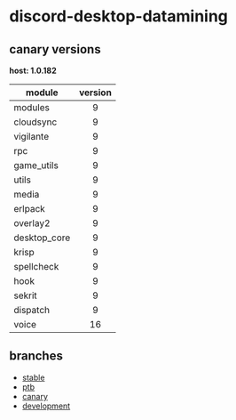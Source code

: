 # discord-desktop-datamining

## canary versions

**host: 1.0.182**

| module | version |
| ------ | :-----: |
| modules | 9 |
| cloudsync | 9 |
| vigilante | 9 |
| rpc | 9 |
| game_utils | 9 |
| utils | 9 |
| media | 9 |
| erlpack | 9 |
| overlay2 | 9 |
| desktop_core | 9 |
| krisp | 9 |
| spellcheck | 9 |
| hook | 9 |
| sekrit | 9 |
| dispatch | 9 |
| voice | 16 |

## branches

- [stable](https://github.com/OpenAsar/discord-desktop-datamining/tree/stable)
- [ptb](https://github.com/OpenAsar/discord-desktop-datamining/tree/ptb)
- [canary](https://github.com/OpenAsar/discord-desktop-datamining/tree/canary)
- [development](https://github.com/OpenAsar/discord-desktop-datamining/tree/development)